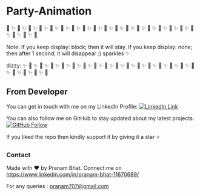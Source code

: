 # Party-Animation

:dizzy:  :sparkles: :dizzy:  :sparkles: :dizzy:  :sparkles: :dizzy:  :sparkles: :dizzy:  :sparkles: :dizzy:  :sparkles: :dizzy: :sparkles: :dizzy: :sparkles: :dizzy: :sparkles: :dizzy: :sparkles: :dizzy:  :sparkles: :dizzy: :sparkles: :dizzy: :sparkles: :dizzy: :sparkles: :dizzy: :sparkles: :dizzy: :sparkles: :dizzy: :sparkles: :dizzy: :sparkles: :dizzy: :sparkles: :dizzy: :sparkles: :dizzy: 


Note: If you keep display: block; then it will stay. If you keep display: none; then after 1 second, it will disappear :) sparkles :sparkles:


dizzy:  :sparkles: :dizzy:  :sparkles: :dizzy:  :sparkles: :dizzy:  :sparkles: :dizzy:  :sparkles: :dizzy:  :sparkles: :dizzy: :sparkles: :dizzy: :sparkles: :dizzy: :sparkles: :dizzy: :sparkles: :dizzy:  :sparkles: :dizzy: :sparkles: :dizzy: :sparkles: :dizzy: :sparkles: :dizzy: :sparkles: :dizzy: :sparkles: :dizzy: :sparkles: :dizzy: :sparkles: :dizzy: :sparkles: :dizzy: :sparkles: :dizzy: 


## From Developer

You can get in touch with me on my LinkedIn Profile: [![LinkedIn Link](https://img.shields.io/badge/Connect-Pranam%20Bhat-blue.svg?logo=linkedin&longCache=true&style=social&label=Connect
)](https://www.linkedin.com/in/pranam-bhat-11670689/)

You can also follow me on GitHub to stay updated about my latest projects: [![GitHub Follow](https://img.shields.io/badge/Connect-Pranam%20Bhat-blue.svg?logo=Github&longCache=true&style=social&label=Follow)](https://github.com/PranamBhat)

If you liked the repo then kindly support it by giving it a star ⭐

### Contact

Made with :heart: by Pranam Bhat. Connect me on https://www.linkedin.com/in/pranam-bhat-11670689/

For any queries : pranam707@gmail.com

